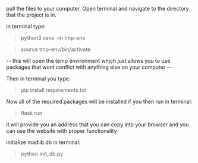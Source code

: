 pull the files to your computer. Open terminal and navigate to the directory that the project is in. 

in terminal type:
> python3 venv -m tmp-env

> source tmp-env/bin/activate

 -- this will open the temp environment which just allows you to use packages that wont conflict with anything else on your computer --

Then in terminal you type:
> pip install requirements.txt

Now all of the required packages will be installed
if you then run in terminal:
> flask run

it will provide you an address that you can copy into your browser and you can use the website with proper functionality
 
initialize madlib.db in terminal:
> python init_db.py
